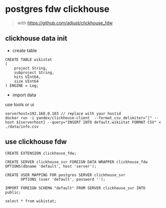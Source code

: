# postgres fdw clickhouse

> with https://github.com/adjust/clickhouse_fdw

## clickhouse data init

* create table

```code
CREATE TABLE wikistat
(
    project String,
    subproject String,
    hits UInt64,
    size UInt64
) ENGINE = Log;
```

* import data

use tools or ui

```code
serverhost=192.168.0.103 // replace with your hostid
docker run -i yandex/clickhouse-client  --format_csv_delimiter="|" --host ${serverhost} --query="INSERT INTO default.wikistat FORMAT CSV" < ./data/info.csv
```

## use clickhouse fdw

```code
CREATE EXTENSION clickhouse_fdw;

CREATE SERVER clickhouse_svr FOREIGN DATA WRAPPER clickhouse_fdw OPTIONS(dbname 'default', host 'server');

CREATE USER MAPPING FOR postgres SERVER clickhouse_svr
       OPTIONS (user 'default', password '');
       
IMPORT FOREIGN SCHEMA "default" FROM SERVER clickhouse_svr INTO public;

select * from wikistat;
```
